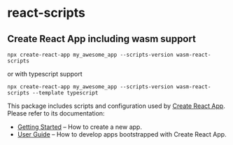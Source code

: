 # react-scripts

## Create React App including wasm support

```
npx create-react-app my_awesome_app --scripts-version wasm-react-scripts
```
or with typescript support
```
npx create-react-app my_awesome_app --scripts-version wasm-react-scripts --template typescript
```


This package includes scripts and configuration used by [Create React App](https://github.com/facebook/create-react-app).<br>
Please refer to its documentation:

- [Getting Started](https://facebook.github.io/create-react-app/docs/getting-started) – How to create a new app.
- [User Guide](https://facebook.github.io/create-react-app/) – How to develop apps bootstrapped with Create React App.
